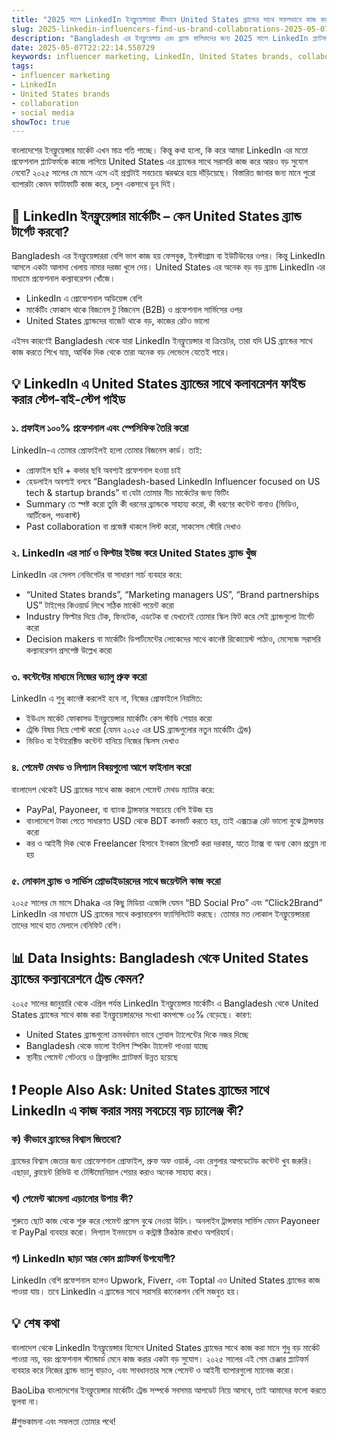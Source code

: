 ```yaml
---
title: "2025 সালে LinkedIn ইনফ্লুয়েন্সাররা কীভাবে United States ব্র্যান্ডের সাথে সফলভাবে কাজ করবে?"
slug: 2025-linkedin-influencers-find-us-brand-collaborations-2025-05-07
description: "Bangladesh এর ইনফ্লুয়েন্সার এবং ব্র্যান্ড মালিকদের জন্য 2025 সালে LinkedIn প্ল্যাটফর্ম ব্যবহার করে United States ব্র্যান্ডের সাথে কল্যাবরেশন করার প্র্যাক্টিক্যাল গাইড। ইনফ্লুয়েন্সার মার্কেটিং, সোশ্যাল মিডিয়া স্ট্রাটেজি, এবং স্থানীয় পেমেন্ট প্রসেসসহ বিস্তারিত আলোচনা।"
date: 2025-05-07T22:22:14.550729
keywords: influencer marketing, LinkedIn, United States brands, collaboration, social media
tags:
- influencer marketing
- LinkedIn
- United States brands
- collaboration
- social media
showToc: true
---
```


বাংলাদেশের ইনফ্লুয়েন্সার মার্কেট এখন মাত্র গতি পাচ্ছে। কিন্তু কথা হলো, কি করে আমরা LinkedIn এর মতো প্রফেশনাল প্ল্যাটফর্মকে কাজে লাগিয়ে United States এর ব্র্যান্ডের সাথে সরাসরি কাজ করে আরও বড় সুযোগ নেবো? ২০২৫ সালের মে মাসে এসে এই প্রশ্নটাই সবচেয়ে ঝরঝরে হয়ে দাঁড়িয়েছে। বিস্তারিত জানার জন্য মানে পুরো ব্যাপারটা কেমন ফাটাফাটি কাজ করে, চলুন একসাথে ডুব দিই।

## 📢 LinkedIn ইনফ্লুয়েন্সার মার্কেটিং – কেন United States ব্র্যান্ড টার্গেট করবো?

Bangladesh এর ইনফ্লুয়েন্সাররা বেশি ভাগ কাজ হয় ফেসবুক, ইনস্টাগ্রাম বা ইউটিউবের ওপর। কিন্তু LinkedIn আসলে একটা আলাদা খেলায় নামার দরজা খুলে দেয়। United States এর অনেক বড় বড় ব্র্যান্ড LinkedIn এর মাধ্যমে প্রফেশনাল কল্যাবরেশন খোঁজে। 

- LinkedIn এ প্রোফেশনাল অডিয়েন্স বেশি
- মার্কেটিং ফোকাস থাকে বিজনেস টু বিজনেস (B2B) ও প্রফেশনাল সার্ভিসের ওপর
- United States ব্র্যান্ডদের বাজেট থাকে বড়, কাজের রেটও ভালো

এইসব কারণেই Bangladesh থেকে যারা LinkedIn ইনফ্লুয়েন্সার বা ক্রিয়েটর, তারা যদি US ব্র্যান্ডের সাথে কাজ করতে শিখে যায়, আর্থিক দিক থেকে তারা অনেক বড় লেভেলে যেতেই পারে।

## 💡 LinkedIn এ United States ব্র্যান্ডের সাথে কলাবরেশন ফাইন্ড করার স্টেপ-বাই-স্টেপ গাইড

### ১. প্রফাইল ১০০% প্রফেশনাল এবং স্পেসিফিক তৈরি করো

LinkedIn-এ তোমার প্রোফাইলই হলো তোমার বিজনেস কার্ড। তাই:

- প্রোফাইল ছবি + কভার ছবি অবশ্যই প্রফেশনাল হওয়া চাই
- হেডলাইন অবশ্যই বলবে “Bangladesh-based LinkedIn Influencer focused on US tech & startup brands” বা যেটা তোমার নীচ মার্কেটের জন্য ফিটিং
- Summary তে স্পষ্ট করো তুমি কী ধরনের ব্র্যান্ডকে সাহায্য করো, কী ধরণের কন্টেন্ট বানাও (ভিডিও, আর্টিকেল, পডকাস্ট)
- Past collaboration বা প্রজেক্ট থাকলে লিস্ট করো, সাকসেস স্টোরি দেখাও

### ২. LinkedIn এর সার্চ ও ফিল্টার ইউজ করে United States ব্র্যান্ড খুঁজ

LinkedIn এর সেলস নেভিগেটর বা সাধারণ সার্চ ব্যবহার করে:

- “United States brands”, “Marketing managers US”, “Brand partnerships US” টাইপের কিওয়ার্ড লিখে সঠিক মার্কেট পয়েন্ট করো
- Industry ফিল্টার দিয়ে টেক, ফিনটেক, এডটেক বা যেখানেই তোমার স্কিল ফিট করে সেই ব্র্যান্ডগুলো টার্গেট করো
- Decision makers বা মার্কেটিং ডিপার্টমেন্টের লোকেদের সাথে কানেক্ট রিকোয়েস্ট পাঠাও, মেসেজে সরাসরি কল্যাবরেশন প্রসপেক্ট উল্লেখ করো

### ৩. কন্টেন্টের মাধ্যমে নিজের ভ্যালু প্রুফ করো

LinkedIn এ শুধু কানেক্ট করলেই হবে না, নিজের প্রোফাইলে নিয়মিত:

- ইউএস মার্কেট ফোকাসড ইনফ্লুয়েন্সার মার্কেটিং কেস স্টাডি শেয়ার করো
- ট্রেন্ডি বিষয় নিয়ে পোস্ট করো (যেমন ২০২৫ এর US ব্র্যান্ডগুলোর নতুন মার্কেটিং ট্রেন্ড)
- ভিডিও বা ইন্টারেক্টিভ কন্টেন্ট বানিয়ে নিজের স্কিলস দেখাও

### ৪. পেমেন্ট মেথড ও লিগ্যাল বিষয়গুলো আগে ফাইনাল করো

বাংলাদেশ থেকেই US ব্র্যান্ডের সাথে কাজ করলে পেমেন্ট মেথড ম্যাটার করে:

- PayPal, Payoneer, বা ব্যাংক ট্রান্সফার সবচেয়ে বেশি ইউজ হয়
- বাংলাদেশে টাকা পেতে সাধারণত USD থেকে BDT কনভার্ট করতে হয়, তাই এক্সচেঞ্জ রেট ভালো বুঝে ট্রান্সফার করো
- কর ও আইনী দিক থেকে Freelancer হিসাবে ইনকাম রিপোর্ট করা দরকার, যাতে ট্যাক্স বা অন্য কোন প্রব্লেম না হয়

### ৫. লোকাল ব্র্যান্ড ও সার্ভিস প্রোভাইডারদের সাথে জয়েন্টলি কাজ করো

২০২৫ সালের মে মাসে Dhaka এর কিছু মিডিয়া এজেন্সি যেমন “BD Social Pro” এবং “Click2Brand” LinkedIn এর মাধ্যমে US ব্র্যান্ডের সাথে কল্যাবরেশন ফ্যাসিলিটেট করছে। তোমার মত লোকাল ইনফ্লুয়েন্সাররা তাদের সাথে হাত মেলালে বেনিফিট বেশি। 

## 📊 Data Insights: Bangladesh থেকে United States ব্র্যান্ডের কল্যাবরেশনে ট্রেন্ড কেমন?

২০২৫ সালের জানুয়ারি থেকে এপ্রিল পর্যন্ত LinkedIn ইনফ্লুয়েন্সার মার্কেটিং এ Bangladesh থেকে United States ব্র্যান্ডের সাথে কাজ করা ইনফ্লুয়েন্সারদের সংখ্যা কমপক্ষে ৩৫% বেড়েছে। কারণ:

- United States ব্র্যান্ডগুলো ক্রমবর্ধমান ভাবে গ্লোবাল ট্যালেন্টের দিকে নজর দিচ্ছে
- Bangladesh থেকে ভালো ইংলিশ স্পিকিং ট্যালেন্ট পাওয়া যাচ্ছে
- স্থানীয় পেমেন্ট গেটওয়ে ও ফ্রিল্যান্সিং প্ল্যাটফর্ম উন্নত হয়েছে

## ❗ People Also Ask: United States ব্র্যান্ডের সাথে LinkedIn এ কাজ করার সময় সবচেয়ে বড় চ্যালেঞ্জ কী?

### ক) কীভাবে ব্র্যান্ডের বিশ্বাস জিতবো?

ব্র্যান্ডের বিশ্বাস জেতার জন্য প্রোফেশনাল প্রোফাইল, প্রুফ অফ ওয়ার্ক, এবং রেগুলার আপডেটেড কন্টেন্ট খুব জরুরি। এছাড়া, ক্লায়েন্ট রিভিউ বা টেস্টিমোনিয়াল শেয়ার করাও অনেক সাহায্য করে।

### খ) পেমেন্ট ঝামেলা এড়ানোর উপায় কী?

শুরুতে ছোট কাজ থেকে শুরু করে পেমেন্ট প্রসেস বুঝে নেওয়া উচিৎ। অনলাইন ট্রান্সফার সার্ভিস যেমন Payoneer বা PayPal ব্যবহার করো। লিগ্যাল ইনভয়েস ও কন্ট্রাক্ট ঠিকঠাক রাখাও অপরিহার্য।

### গ) LinkedIn ছাড়া আর কোন প্ল্যাটফর্ম উপযোগী?

LinkedIn বেশি প্রফেশনাল হলেও Upwork, Fiverr, এবং Toptal এও United States ব্র্যান্ডের কাজ পাওয়া যায়। তবে LinkedIn এ ব্র্যান্ডের সাথে সরাসরি কানেকশন বেশি মজবুত হয়।

## 💡 শেষ কথা

বাংলাদেশ থেকে LinkedIn ইনফ্লুয়েন্সার হিসেবে United States ব্র্যান্ডের সাথে কাজ করা মানে শুধু বড় মার্কেট পাওয়া নয়, বরং প্রফেশনাল স্ট্যান্ডার্ড মেনে কাজ করার একটা বড় সুযোগ। ২০২৫ সালের এই গেম চেঞ্জার প্ল্যাটফর্ম ব্যবহার করে নিজের ব্র্যান্ড ভ্যালু বাড়াও, এবং সাবধানতার সঙ্গে পেমেন্ট ও আইনী ব্যাপারগুলো ম্যানেজ করো। 

BaoLiba বাংলাদেশের ইনফ্লুয়েন্সার মার্কেটিং ট্রেন্ড সম্পর্কে সবসময় আপডেট নিয়ে আসবে, তাই আমাদের ফলো করতে ভুলবা না।

#শুভকামনা এবং সফলতা তোমার পথে!